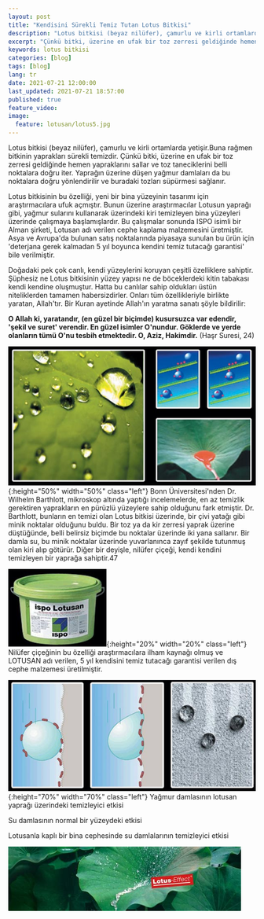 ```yaml
---
layout: post
title: "Kendisini Sürekli Temiz Tutan Lotus Bitkisi"
description: "Lotus bitkisi (beyaz nilüfer), çamurlu ve kirli ortamlarda yetişir.Buna rağmen bitkinin yaprakları sürekli temizdir."
excerpt: "Çünkü bitki, üzerine en ufak bir toz zerresi geldiğinde hemen yapraklarını sallar ve toz taneciklerini belli noktalara doğru iter."
keywords: lotus bitkisi
categories: [blog]
tags: [blog]
lang: tr
date: 2021-07-21 12:00:00
last_updated: 2021-07-21 18:57:00
published: true
feature_video: 
image:
  feature: lotusan/lotus5.jpg
---
```


Lotus bitkisi (beyaz nilüfer), çamurlu ve kirli ortamlarda yetişir.Buna rağmen bitkinin yaprakları sürekli temizdir. Çünkü bitki, üzerine en ufak bir toz zerresi geldiğinde hemen yapraklarını sallar ve toz taneciklerini belli noktalara doğru iter. Yaprağın üzerine düşen yağmur damlaları da bu noktalara doğru yönlendirilir ve buradaki tozları süpürmesi sağlanır.

Lotus bitkisinin bu özelliği, yeni bir bina yüzeyinin tasarımı için araştırmacılara ufuk açmıştır. Bunun üzerine araştırmacılar Lotusun yaprağı gibi, yağmur sularını kullanarak üzerindeki kiri temizleyen bina yüzeyleri üzerinde çalışmaya başlamışlardır. Bu çalışmalar sonunda ISPO isimli bir Alman şirketi, Lotusan adı verilen cephe kaplama malzemesini üretmiştir. Asya ve Avrupa'da bulunan satış noktalarında piyasaya sunulan bu ürün için 'deterjana gerek kalmadan 5 yıl boyunca kendini temiz tutacağı garantisi' bile verilmiştir.

Doğadaki pek çok canlı, kendi yüzeylerini koruyan çeşitli özelliklere sahiptir. Şüphesiz ne Lotus bitkisinin yüzey yapısı ne de böceklerdeki kitin tabakası kendi kendine oluşmuştur. Hatta bu canlılar sahip oldukları üstün niteliklerden tamamen habersizdirler. Onları tüm özellikleriyle birlikte yaratan, Allah'tır. Bir Kuran ayetinde Allah'ın yaratma sanatı şöyle bildirilir:

**O Allah ki, yaratandır, (en güzel bir biçimde) kusursuzca var edendir, 'şekil ve suret' verendir. En güzel isimler O'nundur. Göklerde ve yerde olanların tümü O'nu tesbih etmektedir. O, Aziz, Hakimdir.** (Haşr Suresi, 24)


![lotusan](/images/lotusan/lotus1.jpg "lotus1"){:height="50%" width="50%" class="left"}
Bonn Üniversitesi'nden Dr. Wilhelm Barthlott, mikroskop altında yaptığı incelemelerde, en az temizlik gerektiren yaprakların en pürüzlü yüzeylere sahip olduğunu fark etmiştir. Dr. Barthlott, bunların en temizi olan Lotus bitkisi üzerinde, bir çivi yatağı gibi minik noktalar olduğunu buldu. Bir toz ya da kir zerresi yaprak üzerine düştüğünde, belli belirsiz biçimde bu noktalar üzerinde iki yana sallanır. Bir damla su, bu minik noktalar üzerinde yuvarlanınca zayıf şekilde tutunmuş olan kiri alıp götürür. Diğer bir deyişle, nilüfer çiçeği, kendi kendini temizleyen bir yaprağa sahiptir.47

![lotusan](/images/lotusan/lotus2.jpg "lotus2"){:height="20%" width="20%" class="left"}
Nilüfer çiçeğinin bu özelliği araştırmacılara ilham kaynağı olmuş ve LOTUSAN adı verilen, 5 yıl kendisini temiz tutacağı garantisi verilen dış cephe malzemesi üretilmiştir.

![lotusan](/images/lotusan/lotus3.jpg "lotus3"){:height="70%" width="70%" class="left"}
Yağmur damlasının lotusan yaprağı üzerindeki temizleyici etkisi

Su damlasının normal bir yüzeydeki etkisi

Lotusanla kaplı bir bina cephesinde su damlalarının temizleyici etkisi

[![lotusan](/images/lotusan/lotus4.jpg)](https://youtu.be/aeSpxv1BePg "lotus")


